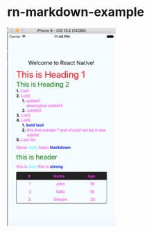 # rn-markdown-example


<img src="https://github.com/andangrd/rn-markdown-example/blob/master/assets/images/example.png" width="250">
